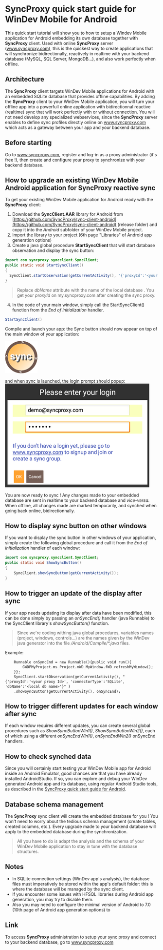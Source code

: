 # SyncProxy quick start guide for WinDev Mobile for Android  

This quick start tutorial will show you to how to setup a Windev Mobile application for Android embedding its own database together with **SyncProxy** client. Used with online **SyncProxy** server (www.syncproxy.com), this is the quickest way to create applications that will synchronize bidirectionally, reactively in realtime with your backend database (MySQL, SQL Server, MongoDB...), and also work perfectly when offline.   
  

## Architecture  

The **SyncProxy** client targets WinDev Mobile applications for Android with an embedded SQLite database that provides offline capabilities. By adding the **SyncProxy** client to your WinDev Mobile application, you will turn your offline app into a powerfull online application with bidirectionnal reactive (realtime) sync that will work perfectly with or without connection. You will not need develop any specialized webservices, since the **SyncProxy** server enables to define sync profiles directly online on www.syncproxy.com which acts as a gateway between your app and your backend database.

## Before starting  

Go to www.syncproxy.com, register and log-in as a proxy administrator (it's free !), then create and configure your proxy to synchronize with your backend database.  
  

## How to upgrade an existing WinDev Mobile Android application for SyncProxy reactive sync  

To get your existing WinDev Mobile application for Android ready with the **SyncProxy** client:  

 1. Download the **SyncClient.AAR** library for Android from [https://github.com/SyncProxy/sync-client-android](https://github.com/SyncProxy/sync-client-android) (release folder) and copy it into the *Android* subfolder of your WinDev Mobile project.  
 2. Import the library to your project (6th page "Libraries" of Android app generation options)
 3. Create a java global procedure **StartSyncClient** that will start database  observation and display the sync button:

  ```java  
import com.syncproxy.syncclient.SyncClient;
public static void StartSyncClient()
{
	SyncClient.startObservation(getCurrentActivity(), "{'proxyId':'<your proxy Id>', 'connectorType':'SQLite', 'dbName':'<local db name>'}" ).showSyncButton(getCurrentActivity());
}
  ```  
>Replace *dbName* attribute with the name of the local database . You get your *proxyId* on my.syncproxy.com after creating the sync proxy.

 4. In the code of your main window, simply call the StartSyncClient() function from the *End of initialization* handler.

````java  
StartSyncClient()
````  
Compile and launch your app: the Sync button should now appear on top of the main window of your application:  

  ![sync button](https://raw.githubusercontent.com/syncproxy/syncproxy-quickstart-android/master/sync-icon.png)

and when sync is launched, the login prompt should popup:  
  ![login prompt](https://raw.githubusercontent.com/syncproxy/syncproxy-quickstart-android/master/login-prompt.png)
  
You are now ready to sync !  Any changes made to your embedded database are sent in realtime to your backend database and *vice-versa*. When offline, all changes made are marked temporarily, and synched when going back online, bidirectionnally.  

## How to display sync button on other windows
If you want to display the sync button in other windows of your application, simply create the following global procedure and call it from the *End of initialization* handler of each window:  
````java  
import com.syncproxy.syncclient.SyncClient;
public static void ShowSyncButton()
{
	SyncClient.showSyncButton(getCurrentActivity());
}
```` 
## How to trigger an update of the display after sync
If your app needs updating its display after data have been modified, this can be done simply by passing an *onSyncEnd()* handler (java Runnable) to the SyncClient library's *showSyncButton()* function.
>Since we're coding withing java global procedures, variables names (project, windows, controls...) are the names given by the WinDev java generator into the file */Android/Compile/\*.java* files.

Example:
```
	Runnable onSyncEnd = new Runnable(){public void run(){
		GWDPMyProject.ms_Project.mWD_MyWindow.fWD_refreshMyWindow();
	}};
	SyncClient.startObservation(getCurrentActivity(), "{'proxyId':'<your proxy Id>', 'connectorType':'SQLite', 'dbName':'<local db name>'}" )
	.showSyncButton(getCurrentActivity(), onSyncEnd);
```
## How to trigger different updates for each window after sync
If each window requires different updates, you can create several global procedures such as *ShowSyncButtonWin1()*, *ShowSyncButtonWin2()*, each of which using a different *onSyncEndWin1()*, *onSyncEndWin2()* onSyncEnd handlers.

## How to check synched data  

Since you will certainly start testing your WinDev Mobile app for Android inside an Android Emulator, good chances are that you have already installed AndroidStudio. If so, you can explore and debug your WinDev generated Android app and its database, using regular Android Studio tools, as described in the [SyncProxy quick start guide for Android](https://github.com/SyncProxy/syncproxy-quickstart-android).

## Database schema management  

The **SyncProxy** sync client will create the embedded database for you !  You won't need to worry about the tedious schema management (create tables, created columns, etc.). Every upgrade made to your backend database will apply to the embedded database during the synchronization.
>All you have to do is adapt the analysis and the schema of your WinDev Mobile application to stay in tune with the database structures.
  
## Notes

 - In SQLite connection settings (WinDev app's analysis), the database files must imperatively be stored within the app's default folder: this is where the database will be managed by the sync client.
- If you encounter some issues with HFSQL libraries during Android app generation, you may try to disable them.
- Also you may need to configure the minimal version of Android to 7.0 (10th page of Android app generation options) to 
## Link  

To access **SyncProxy** administration to setup your sync proxy and connect to your backend database, go to www.syncproxy.com  
